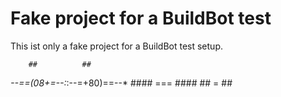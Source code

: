 Fake project for a BuildBot test
================================

This ist only a fake project for a BuildBot test setup.


        ##          ##
  *--==(08+=--:*:--=+80)==--*
      ####    ===    ####
        ##     =     ##